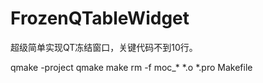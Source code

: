 # FrozenQTableWidget
超级简单实现QT冻结窗口，关键代码不到10行。

qmake -project
qmake 
make
rm -f moc_*     *.o    *.pro   Makefile
